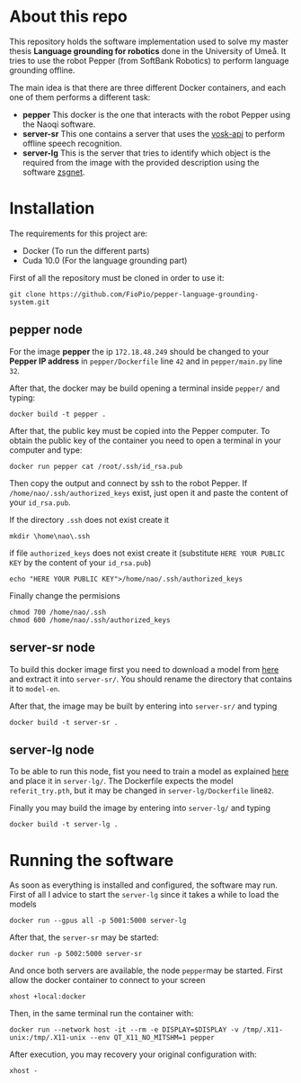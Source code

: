 # About this repo
This repository holds the software implementation used to solve my master thesis **Language grounding for robotics** done in the University of Umeå. It tries to use the robot Pepper (from SoftBank Robotics) to perform language grounding offline. 

The main idea is that there are three different Docker containers, and each one of them performs a different task:

- **pepper** This docker is the one that interacts with the robot Pepper using the Naoqi software.
- **server-sr** This one contains a server that uses the [vosk-api](https://github.com/alphacep/vosk-api) to perform offline speech recognition.
- **server-lg** This is the server that tries to identify which object is the required from the image with the provided description using the software [zsgnet](https://github.com/TheShadow29/zsgnet-pytorch).

# Installation
The requirements for this project are:

- Docker (To run the different parts)
- Cuda 10.0 (For the language grounding part)


First of all the repository must be cloned in order to use it:
```
git clone https://github.com/FioPio/pepper-language-grounding-system.git
```


## pepper node
For the image **pepper** the ip `172.18.48.249` should be changed to your **Pepper IP address** in `pepper/Dockerfile` line `42` and in `pepper/main.py` line `32`.

After that, the docker may be build opening a terminal inside `pepper/` and typing:
```
docker build -t pepper .
```


After that, the public key must be copied into the Pepper computer. To obtain the public key of the container you need to open a terminal in your computer and type:

```
docker run pepper cat /root/.ssh/id_rsa.pub
```

Then copy the output and connect by ssh to the robot Pepper. If `/home/nao/.ssh/authorized_keys` exist, just open it and paste the content of your `id_rsa.pub`.

If the directory `.ssh` does not exist create it
```
mkdir \home\nao\.ssh
```

if file `authorized_keys` does not exist create it (substitute `HERE YOUR PUBLIC KEY` by the content of your `id_rsa.pub`)

```
echo "HERE YOUR PUBLIC KEY">/home/nao/.ssh/authorized_keys
```

Finally change the permisions
```
chmod 700 /home/nao/.ssh
chmod 600 /home/nao/.ssh/authorized_keys
```

## server-sr node
To build this docker image first you need to download a model from [here](https://alphacephei.com/vosk/models) and extract it into `server-sr/`.  You should rename the directory that contains it to `model-en`.

After that, the image may be built by entering into `server-sr/` and typing 
```
docker build -t server-sr .
```

## server-lg  node

To be able to run this node, fist you need to train a model as explained [here](https://github.com/TheShadow29/zsgnet-pytorch) and place it in `server-lg/`. The Dockerfile expects the model `referit_try.pth`, but it may be changed in `server-lg/Dockerfile` line`82`.

Finally you may build the image  by entering into `server-lg/` and typing 
```
docker build -t server-lg .
```


# Running the software

As soon as everything is installed and configured, the software may run. First of all I advice to start the `server-lg` since it takes a while to load the models

```
docker run --gpus all -p 5001:5000 server-lg
```

After that, the `server-sr` may be started:
```
docker run -p 5002:5000 server-sr
```

And once both servers are available, the node `pepper`may be started. First allow the docker container to connect to your screen

```
xhost +local:docker
```
Then, in the same terminal run the container with:
```
docker run --network host -it --rm -e DISPLAY=$DISPLAY -v /tmp/.X11-unix:/tmp/.X11-unix --env QT_X11_NO_MITSHM=1 pepper
``` 
After execution, you may recovery your original configuration with:
```
xhost -
```